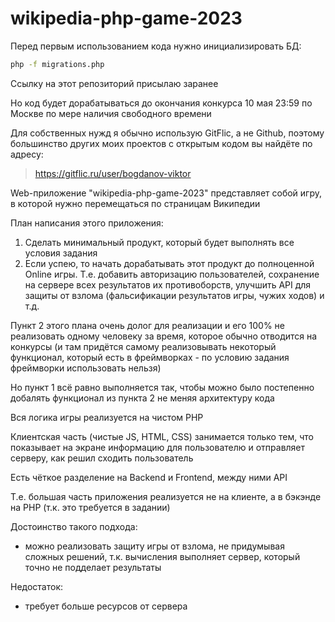 # wikipedia-php-game-2023
Перед первым использованием кода нужно инициализировать БД:
```bash
php -f migrations.php
```

Ссылку на этот репозиторий присылаю заранее

Но код будет дорабатываться до окончания конкурса 10 мая 23:59 по Москве по мере наличия свободного времени

Для собственных нужд я обычно использую GitFlic, а не Github, поэтому большинство других моих проектов с открытым кодом вы найдёте по адресу:
> <https://gitflic.ru/user/bogdanov-viktor>

Web-приложение "wikipedia-php-game-2023" представляет собой игру, в которой нужно перемещаться по страницам Википедии

План написания этого приложения:
1. Сделать минимальный продукт, который будет выполнять все условия задания
2. Если успею, то начать дорабатывать этот продукт до полноценной Online игры. Т.е. добавить авторизацию пользователей, сохранение на сервере всех результатов их противоборств, улучшить API для защиты от взлома (фальсификации результатов игры, чужих ходов) и т.д.

Пункт 2 этого плана очень долог для реализации и его 100% не реализовать одному человеку за время, которое обычно отводится на конкурсы (и там придётся самому реализовывать некоторый функционал, который есть в фреймворках - по условию задания фреймворки использовать нельзя)

Но пункт 1 всё равно выполняется так, чтобы можно было постепенно добалять функционал из пункта 2 не меняя архитектуру кода

Вся логика игры реализуется на чистом PHP

Клиентская часть (чистые JS, HTML, CSS) занимается только тем, что показывает на экране информацию для пользователю и отправляет серверу, как решил сходить пользователь

Есть чёткое разделение на Backend и Frontend, между ними API

Т.е. большая часть приложения реализуется не на клиенте, а в бэкэнде на PHP (т.к. это требуется в задании)

Достоинство такого подхода:
* можно реализовать защиту игры от взлома, не придумывая сложных решений, т.к. вычисления выполняет сервер, который точно не подделает результаты

Недостаток:
* требует больше ресурсов от сервера